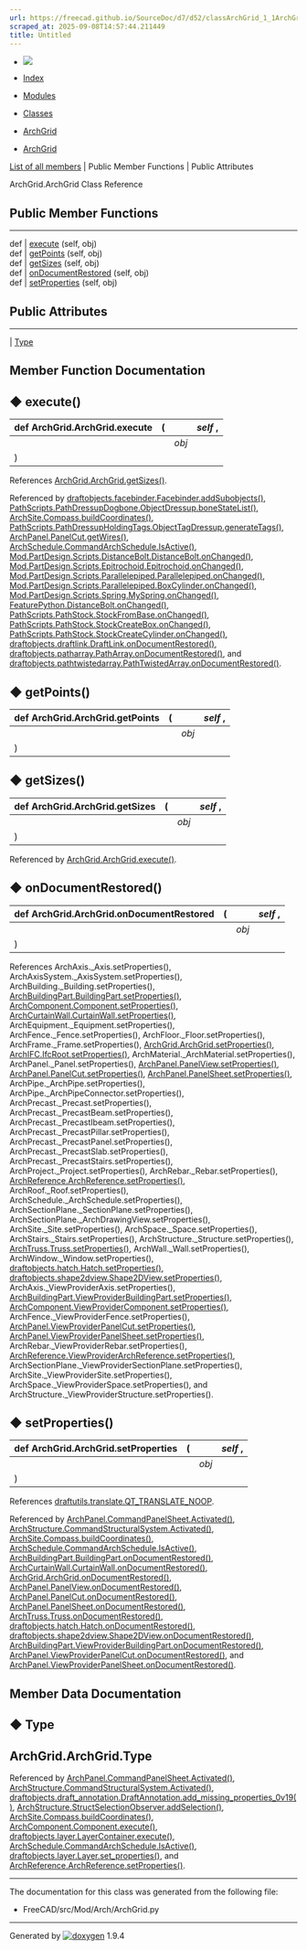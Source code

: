 ```yaml
---
url: https://freecad.github.io/SourceDoc/d7/d52/classArchGrid_1_1ArchGrid.html
scraped_at: 2025-09-08T14:57:44.211449
title: Untitled
---
```


  * [ ![](https://www.freecad.org/svg/logo-freecad.svg) ](https://freecadweb.org "FreeCAD")
  * [Index](../../index.html "Index")
  * [Modules](../../modules.html "Modules list")
  * [Classes](../../annotated.html "Annotated list")

  * [ArchGrid](../../d7/d70/namespaceArchGrid.html)
  * [ArchGrid](../../d7/d52/classArchGrid_1_1ArchGrid.html)

[List of all members](../../de/d52/classArchGrid_1_1ArchGrid-members.html) | Public Member Functions | Public Attributes

ArchGrid.ArchGrid Class Reference

##  Public Member Functions  
  
---  
def | [execute](../../d7/d52/classArchGrid_1_1ArchGrid.html#a2d23c136a7662b0685c764ac1463cbb4) (self, obj)  
def | [getPoints](../../d7/d52/classArchGrid_1_1ArchGrid.html#a0af314f446f5725737a4a6d9004837b6) (self, obj)  
def | [getSizes](../../d7/d52/classArchGrid_1_1ArchGrid.html#afaf795790feb381701fe7950f0f9beb0) (self, obj)  
def | [onDocumentRestored](../../d7/d52/classArchGrid_1_1ArchGrid.html#af3945be9606a8a88bdfdeb840068ca5d) (self, obj)  
def | [setProperties](../../d7/d52/classArchGrid_1_1ArchGrid.html#a229519e55602df9a0561e406eccbcd43) (self, obj)  
  
##  Public Attributes  
  
---  
|
[Type](../../d7/d52/classArchGrid_1_1ArchGrid.html#a2b579984d85ef9ff4d312b9f7a311fef)  
  
## Member Function Documentation

## ◆ execute()

def ArchGrid.ArchGrid.execute  | ( |  | _self_ ,   
---|---|---|---  
|  |  | _obj_  
| ) | |   
  
References
[ArchGrid.ArchGrid.getSizes()](../../d7/d52/classArchGrid_1_1ArchGrid.html#afaf795790feb381701fe7950f0f9beb0).

Referenced by
[draftobjects.facebinder.Facebinder.addSubobjects()](../../d9/d57/classdraftobjects_1_1facebinder_1_1Facebinder.html#a50c77c202a034ce7109bb93322ff6e4e),
[PathScripts.PathDressupDogbone.ObjectDressup.boneStateList()](../../d5/dfa/classPathScripts_1_1PathDressupDogbone_1_1ObjectDressup.html#af7788dd97e3ca711047ebc4472cf9f21),
[ArchSite.Compass.buildCoordinates()](../../d9/d61/classArchSite_1_1Compass.html#a4d1848dd6968a22f62d75ec9c71dddcd),
[PathScripts.PathDressupHoldingTags.ObjectTagDressup.generateTags()](../../de/dd2/classPathScripts_1_1PathDressupHoldingTags_1_1ObjectTagDressup.html#a0937c170df6457d4d7aa799c876584ae),
[ArchPanel.PanelCut.getWires()](../../d6/dbd/classArchPanel_1_1PanelCut.html#a61534af5c2a0125dde05e08a22025195),
[ArchSchedule.CommandArchSchedule.IsActive()](../../d3/d2d/classArchSchedule_1_1CommandArchSchedule.html#aea4e379076ac7837ef44222df95fd97a),
[Mod.PartDesign.Scripts.DistanceBolt.DistanceBolt.onChanged()](../../d8/d9d/classMod_1_1PartDesign_1_1Scripts_1_1DistanceBolt_1_1DistanceBolt.html#a5899c4fe94fa654ae168588d09ec3674),
[Mod.PartDesign.Scripts.Epitrochoid.Epitrochoid.onChanged()](../../da/d92/classMod_1_1PartDesign_1_1Scripts_1_1Epitrochoid_1_1Epitrochoid.html#a666d03d55a3758fd5b580ecdf83ff046),
[Mod.PartDesign.Scripts.Parallelepiped.Parallelepiped.onChanged()](../../da/db1/classMod_1_1PartDesign_1_1Scripts_1_1Parallelepiped_1_1Parallelepiped.html#a7d58a665dbdb613ccf9830254b6b3a28),
[Mod.PartDesign.Scripts.Parallelepiped.BoxCylinder.onChanged()](../../dc/dc9/classMod_1_1PartDesign_1_1Scripts_1_1Parallelepiped_1_1BoxCylinder.html#a32f2314f8a81f2034ba5fb8902079e75),
[Mod.PartDesign.Scripts.Spring.MySpring.onChanged()](../../d3/d4c/classMod_1_1PartDesign_1_1Scripts_1_1Spring_1_1MySpring.html#a45b49877108608c2473da154cbf7980d),
[FeaturePython.DistanceBolt.onChanged()](../../d9/d7d/classFeaturePython_1_1DistanceBolt.html#a644c14797e2ed9043537de3c86f7fdf1),
[PathScripts.PathStock.StockFromBase.onChanged()](../../d1/d74/classPathScripts_1_1PathStock_1_1StockFromBase.html#a2c3dfa73d2881d73e95ac79cb572e9b9),
[PathScripts.PathStock.StockCreateBox.onChanged()](../../d9/dd6/classPathScripts_1_1PathStock_1_1StockCreateBox.html#ae190342a16a7a1c726c7748b85bc36d7),
[PathScripts.PathStock.StockCreateCylinder.onChanged()](../../da/de2/classPathScripts_1_1PathStock_1_1StockCreateCylinder.html#aaee43a8f62bd342d2b16ff4268dd33c9),
[draftobjects.draftlink.DraftLink.onDocumentRestored()](../../d6/d1d/classdraftobjects_1_1draftlink_1_1DraftLink.html#ac93069a613e26475296ba7eba274a783),
[draftobjects.patharray.PathArray.onDocumentRestored()](../../de/dbe/classdraftobjects_1_1patharray_1_1PathArray.html#a6a3f3b5a3444a8e2bc12d61152100fd5),
and
[draftobjects.pathtwistedarray.PathTwistedArray.onDocumentRestored()](../../da/d1a/classdraftobjects_1_1pathtwistedarray_1_1PathTwistedArray.html#a780c1e365112f239b177875caa78103b).

## ◆ getPoints()

def ArchGrid.ArchGrid.getPoints  | ( |  | _self_ ,   
---|---|---|---  
|  |  | _obj_  
| ) | |   
  
## ◆ getSizes()

def ArchGrid.ArchGrid.getSizes  | ( |  | _self_ ,   
---|---|---|---  
|  |  | _obj_  
| ) | |   
  
Referenced by
[ArchGrid.ArchGrid.execute()](../../d7/d52/classArchGrid_1_1ArchGrid.html#a2d23c136a7662b0685c764ac1463cbb4).

## ◆ onDocumentRestored()

def ArchGrid.ArchGrid.onDocumentRestored  | ( |  | _self_ ,   
---|---|---|---  
|  |  | _obj_  
| ) | |   
  
References ArchAxis._Axis.setProperties(),
ArchAxisSystem._AxisSystem.setProperties(),
ArchBuilding._Building.setProperties(),
[ArchBuildingPart.BuildingPart.setProperties()](../../d2/def/classArchBuildingPart_1_1BuildingPart.html#a01e29cb1d764fda7df9055fe009dbf35),
[ArchComponent.Component.setProperties()](../../de/d87/classArchComponent_1_1Component.html#a83f183119924946069f3b00947ec9793),
[ArchCurtainWall.CurtainWall.setProperties()](../../d3/ddd/classArchCurtainWall_1_1CurtainWall.html#a1c7351250cd02e8b790e5ed84ebe7553),
ArchEquipment._Equipment.setProperties(), ArchFence._Fence.setProperties(),
ArchFloor._Floor.setProperties(), ArchFrame._Frame.setProperties(),
[ArchGrid.ArchGrid.setProperties()](../../d7/d52/classArchGrid_1_1ArchGrid.html#a229519e55602df9a0561e406eccbcd43),
[ArchIFC.IfcRoot.setProperties()](../../d4/da7/classArchIFC_1_1IfcRoot.html#a085b21fd2e99fa8a5ac287d97fbe7fa2),
ArchMaterial._ArchMaterial.setProperties(), ArchPanel._Panel.setProperties(),
[ArchPanel.PanelView.setProperties()](../../dd/da0/classArchPanel_1_1PanelView.html#a4d88fc678e1545b9d6758274b79ff6de),
[ArchPanel.PanelCut.setProperties()](../../d6/dbd/classArchPanel_1_1PanelCut.html#ab647ec1cd91fa4c50475f46c709f2283),
[ArchPanel.PanelSheet.setProperties()](../../dc/d22/classArchPanel_1_1PanelSheet.html#a6f1bddeabda97604ae78d870456ce30c),
ArchPipe._ArchPipe.setProperties(),
ArchPipe._ArchPipeConnector.setProperties(),
ArchPrecast._Precast.setProperties(),
ArchPrecast._PrecastBeam.setProperties(),
ArchPrecast._PrecastIbeam.setProperties(),
ArchPrecast._PrecastPillar.setProperties(),
ArchPrecast._PrecastPanel.setProperties(),
ArchPrecast._PrecastSlab.setProperties(),
ArchPrecast._PrecastStairs.setProperties(),
ArchProject._Project.setProperties(), ArchRebar._Rebar.setProperties(),
[ArchReference.ArchReference.setProperties()](../../d3/d06/classArchReference_1_1ArchReference.html#a41a26333eb23a48bdb3271bed98296e5),
ArchRoof._Roof.setProperties(), ArchSchedule._ArchSchedule.setProperties(),
ArchSectionPlane._SectionPlane.setProperties(),
ArchSectionPlane._ArchDrawingView.setProperties(),
ArchSite._Site.setProperties(), ArchSpace._Space.setProperties(),
ArchStairs._Stairs.setProperties(), ArchStructure._Structure.setProperties(),
[ArchTruss.Truss.setProperties()](../../d9/d6f/classArchTruss_1_1Truss.html#a90f32bb2105867d75078e021f1ba771c),
ArchWall._Wall.setProperties(), ArchWindow._Window.setProperties(),
[draftobjects.hatch.Hatch.setProperties()](../../db/d7f/classdraftobjects_1_1hatch_1_1Hatch.html#a48c378dffc98e6b9f7ecac53074128da),
[draftobjects.shape2dview.Shape2DView.setProperties()](../../dc/d42/classdraftobjects_1_1shape2dview_1_1Shape2DView.html#aa3d3c084e10c9697c432ccf1ddee8928),
ArchAxis._ViewProviderAxis.setProperties(),
[ArchBuildingPart.ViewProviderBuildingPart.setProperties()](../../d8/dbf/classArchBuildingPart_1_1ViewProviderBuildingPart.html#a16972577fb2b2bebf116c298b7f0f9da),
[ArchComponent.ViewProviderComponent.setProperties()](../../dd/d1b/classArchComponent_1_1ViewProviderComponent.html#abbd3e374ae515673bada8f848fbc98af),
ArchFence._ViewProviderFence.setProperties(),
[ArchPanel.ViewProviderPanelCut.setProperties()](../../d6/db4/classArchPanel_1_1ViewProviderPanelCut.html#a728ad185d4b895a95966a464948c1027),
[ArchPanel.ViewProviderPanelSheet.setProperties()](../../d9/d71/classArchPanel_1_1ViewProviderPanelSheet.html#a36bba4eebef09728a582d6a4b3b71150),
ArchRebar._ViewProviderRebar.setProperties(),
[ArchReference.ViewProviderArchReference.setProperties()](../../d2/dfd/classArchReference_1_1ViewProviderArchReference.html#a7f9d1dadc048dd8e345d54d9b06629c9),
ArchSectionPlane._ViewProviderSectionPlane.setProperties(),
ArchSite._ViewProviderSite.setProperties(),
ArchSpace._ViewProviderSpace.setProperties(), and
ArchStructure._ViewProviderStructure.setProperties().

## ◆ setProperties()

def ArchGrid.ArchGrid.setProperties  | ( |  | _self_ ,   
---|---|---|---  
|  |  | _obj_  
| ) | |   
  
References
[draftutils.translate.QT_TRANSLATE_NOOP](../../de/d75/group__draftutils.html#ga9e6796e4394a4a163501246d7390f3c4).

Referenced by
[ArchPanel.CommandPanelSheet.Activated()](../../d1/d94/classArchPanel_1_1CommandPanelSheet.html#abed1cd5ce53c5b156683ae24b81f75e4),
[ArchStructure.CommandStructuralSystem.Activated()](../../d7/da2/classArchStructure_1_1CommandStructuralSystem.html#ad9fb6a22ed31e00ef9c24c49d987d59c),
[ArchSite.Compass.buildCoordinates()](../../d9/d61/classArchSite_1_1Compass.html#a4d1848dd6968a22f62d75ec9c71dddcd),
[ArchSchedule.CommandArchSchedule.IsActive()](../../d3/d2d/classArchSchedule_1_1CommandArchSchedule.html#aea4e379076ac7837ef44222df95fd97a),
[ArchBuildingPart.BuildingPart.onDocumentRestored()](../../d2/def/classArchBuildingPart_1_1BuildingPart.html#a8029b4336a228315b03abd4cbe009001),
[ArchCurtainWall.CurtainWall.onDocumentRestored()](../../d3/ddd/classArchCurtainWall_1_1CurtainWall.html#a95c6772213f7a083a0dd81eef6163150),
[ArchGrid.ArchGrid.onDocumentRestored()](../../d7/d52/classArchGrid_1_1ArchGrid.html#af3945be9606a8a88bdfdeb840068ca5d),
[ArchPanel.PanelView.onDocumentRestored()](../../dd/da0/classArchPanel_1_1PanelView.html#a6e956704109979457399259409b3c12e),
[ArchPanel.PanelCut.onDocumentRestored()](../../d6/dbd/classArchPanel_1_1PanelCut.html#a81bcbc2154418c01c75c606932184aee),
[ArchPanel.PanelSheet.onDocumentRestored()](../../dc/d22/classArchPanel_1_1PanelSheet.html#afb1ed907e00ab4c552d73f932a3beb6e),
[ArchTruss.Truss.onDocumentRestored()](../../d9/d6f/classArchTruss_1_1Truss.html#abf7290b67c66f8b38f2f24c3a913eb7d),
[draftobjects.hatch.Hatch.onDocumentRestored()](../../db/d7f/classdraftobjects_1_1hatch_1_1Hatch.html#a5f4a52b199d98d8ef1bf681170a39214),
[draftobjects.shape2dview.Shape2DView.onDocumentRestored()](../../dc/d42/classdraftobjects_1_1shape2dview_1_1Shape2DView.html#aeb419e3492426690e6df5043bdd8fbf3),
[ArchBuildingPart.ViewProviderBuildingPart.onDocumentRestored()](../../d8/dbf/classArchBuildingPart_1_1ViewProviderBuildingPart.html#a77d1c4103e062b3ee3d06a348b25310f),
[ArchPanel.ViewProviderPanelCut.onDocumentRestored()](../../d6/db4/classArchPanel_1_1ViewProviderPanelCut.html#a97810dc3b020c64a4352d53c96ee8500),
and
[ArchPanel.ViewProviderPanelSheet.onDocumentRestored()](../../d9/d71/classArchPanel_1_1ViewProviderPanelSheet.html#a4b5aa2a21de0a9ebd24cb59e54e54994).

## Member Data Documentation

## ◆ Type

ArchGrid.ArchGrid.Type  
---  
  
Referenced by
[ArchPanel.CommandPanelSheet.Activated()](../../d1/d94/classArchPanel_1_1CommandPanelSheet.html#abed1cd5ce53c5b156683ae24b81f75e4),
[ArchStructure.CommandStructuralSystem.Activated()](../../d7/da2/classArchStructure_1_1CommandStructuralSystem.html#ad9fb6a22ed31e00ef9c24c49d987d59c),
[draftobjects.draft_annotation.DraftAnnotation.add_missing_properties_0v19()](../../d4/dca/classdraftobjects_1_1draft__annotation_1_1DraftAnnotation.html#a345b51b0cfae010e7e5574f0a84dd2f3),
[ArchStructure.StructSelectionObserver.addSelection()](../../db/d76/classArchStructure_1_1StructSelectionObserver.html#ac984e4631db3078ffee1dc0fee52df74),
[ArchSite.Compass.buildCoordinates()](../../d9/d61/classArchSite_1_1Compass.html#a4d1848dd6968a22f62d75ec9c71dddcd),
[ArchComponent.Component.execute()](../../de/d87/classArchComponent_1_1Component.html#a2ab328b6ab53b7bc9017eef25870cdf0),
[draftobjects.layer.LayerContainer.execute()](../../de/d4d/classdraftobjects_1_1layer_1_1LayerContainer.html#a960d8cd7f03fe7426f8cac669671b513),
[ArchSchedule.CommandArchSchedule.IsActive()](../../d3/d2d/classArchSchedule_1_1CommandArchSchedule.html#aea4e379076ac7837ef44222df95fd97a),
[draftobjects.layer.Layer.set_properties()](../../d0/ddc/classdraftobjects_1_1layer_1_1Layer.html#aa6a95fe93a36b884d61ef2c668de002e),
and
[ArchReference.ArchReference.setProperties()](../../d3/d06/classArchReference_1_1ArchReference.html#a41a26333eb23a48bdb3271bed98296e5).

* * *

The documentation for this class was generated from the following file:

  * FreeCAD/src/Mod/Arch/ArchGrid.py

* * *

Generated by
[![doxygen](../../doxygen.svg)](https://www.doxygen.org/index.html) 1.9.4


